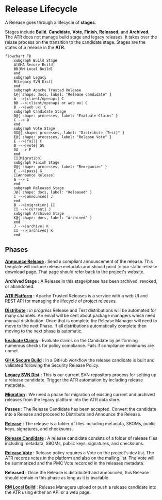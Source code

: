 # Release Lifecycle

A Release goes through a lifecycle of **stages**.

Stages include **Build**, **Candidate**, **Vote**, **Finish**, **Released**, and **Archived**.
The ATR does not manage build stage and legacy releases. It takes over the relase process on the transition to the candidate stage.
Stages are the states of a release in the **ATR**.

```mermaid
flowchart TD
    subgraph Build Stage
    A[GHA Secure Build]
    BB[RM Local Build]
    end
    subgraph Legacy
    B[Legacy SVN Dist]
    end
    subgraph Apache Trusted Release
    C@{ shape: docs, label: "Release Candidate" }
    A -->|client/openapi| C
    BB -->|client/openapi or web ux| C
    B -->|web ux| C
    subgraph Candidate Stage
    D@{ shape: processes, label: "Evaluate Claims" }
    C --> D
    end
    subgraph Vote Stage
    GG@{ shape: processes, label: "Distribute (Test)" }
    E@{ shape: processes, label: "Release Vote" }
    E -->|fail| C
    D -->|vote| GG
    GG --> E
    end
    II[Migration]
    subgraph Finish Stage
    G@{ shape: processes, label: "Reorganize" }
    E -->|pass| G
    I[Announce Release]
    G --> I
    end
    subgraph Released Stage
    J@{ shape: docs, label: "Released" }
    I -->|announced| J
    end
    B -->|migration| II
    II -->|current| J
    subgraph Archived Stage
    K@{ shape: docs, label: "Archived" }
    end
    J -->|archive| K
    II -->|archived| K
    end
```

## Phases

**[Announce Release](https://www.apache.org/legal/release-policy.html#release-announcements)**
: Send a compliant announcement of the release. This template will include release metadata and should point to our static release download page. That page should refer back to the project's website.

**Archived Stage**
: A Release in this stage/phase has been archived, revoked, or abandoned.

**[ATR Platform](./platform.md)**
: Apache Trusted Releases is a service with a web UI and REST API for managing the lifecycle of project releases.

**[Distribute](./distributions.md)**
: _in progress_ Release and Test distributions will be automated for many channels. An email will be sent about package managers which need manual distribution.
Once that is complete the Release Manager will need to move to the next Phase. If all distributions automatically complete then moving to the next phase is automatic.

**[Evaluate Claims](./evaluate.md)**
: Evaluate claims on the Candidate by performing numerous checks for policy compliance. Fails if compliance minimums are unmet.

**[GHA Secure Build](./github-build.md)**
: In a GitHub workflow the release candidate is built and validated following the Security Release Policy.

**[Legacy SVN Dist](./svn-dist.md)**
: This is our current SVN repository process for setting up a release candidate. Trigger the ATR automation by including release metadata.

**[Migration](./svn-dist.md)**
: We need a phase for migration of existing current and archived releases from the legacy platform into the ATR data store.

**Passes**
: The Release Candidate has been accepted. Convert the candidate into a Release and proceed to Distribute and Announce the Release.

**[Release](./data-model.md)**
: The release is a folder of files including metadata, SBOMs, public keys, signatures, and checksums.

**[Release Candidate](./data-model.md)**
: A release candidate consists of a folder of release files including metadata, SBOMs, public keys, signatures, and checksums.

**[Release Vote](./vote.md)**
: Release policy requires a Vote on the project's dev list. The ATR records votes in the platform and also on the mailing list. The Vote will be summarized and the PMC Vote recorded in the releases metadata.

**Released**
: Once the Release is distributed and announced, this Release should remain in this phase as long as it is available.

**[RM Local Build](./platform.md)**
: Release Managers upload or push a release candidate into the ATR using either an API or a web page.
